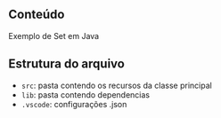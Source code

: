 ## Conteúdo

Exemplo de Set em Java

## Estrutura do arquivo

- `src`: pasta contendo os recursos da classe principal
- `lib`: pasta contendo dependencias
- `.vscode`: configurações .json